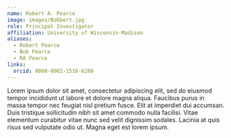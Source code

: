 ```yaml
---
name: Robert A. Pearce
image: images/Bobbert.jpg
role: Principal Investigator
affiliation: University of Wisconsin-Madison
aliases:
  - Robert Pearce
  - Bob Pearce
  - RA Pearce
links:
  orcid: 0000-0002-1516-6260
---
```


Lorem ipsum dolor sit amet, consectetur adipiscing elit, sed do eiusmod tempor incididunt ut labore et dolore magna aliqua.
Faucibus purus in massa tempor nec feugiat nisl pretium fusce.
Elit at imperdiet dui accumsan.
Duis tristique sollicitudin nibh sit amet commodo nulla facilisi.
Vitae elementum curabitur vitae nunc sed velit dignissim sodales.
Lacinia at quis risus sed vulputate odio ut.
Magna eget est lorem ipsum.
